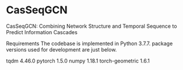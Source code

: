 # CasSeqGCN
CasSeqGCN: Combining Network Structure and Temporal Sequence to Predict Information Cascades

Requirements
The codebase is implemented in Python 3.7.7. package versions used for development are just below.

tqdm              4.46.0
pytorch           1.5.0
numpy             1.18.1
torch-geometric   1.6.1
